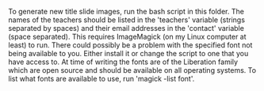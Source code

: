To generate new title slide images, run the bash script in this folder.
The names of the teachers should be listed in the 'teachers' variable (strings separated by spaces) and their email addresses in the 'contact' variable (space separated).
This requires ImageMagick (on my Linux computer at least) to run.
There could possibly be a problem with the specified font not being available to you. Either install it or change the script to one that you have access to. At time of writing the fonts are of the Liberation family which are open source and should be available on all operating systems.
To list what fonts are available to use, run 'magick -list font'.
